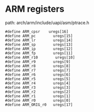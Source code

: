 ARM registers
========================================

path: arch/arm/include/uapi/asm/ptrace.h
```
#define ARM_cpsr    uregs[16]
#define ARM_pc        uregs[15]
#define ARM_lr        uregs[14]
#define ARM_sp        uregs[13]
#define ARM_ip        uregs[12]
#define ARM_fp        uregs[11]
#define ARM_r10        uregs[10]
#define ARM_r9        uregs[9]
#define ARM_r8        uregs[8]
#define ARM_r7        uregs[7]
#define ARM_r6        uregs[6]
#define ARM_r5        uregs[5]
#define ARM_r4        uregs[4]
#define ARM_r3        uregs[3]
#define ARM_r2        uregs[2]
#define ARM_r1        uregs[1]
#define ARM_r0        uregs[0]
#define ARM_ORIG_r0   uregs[17]
```